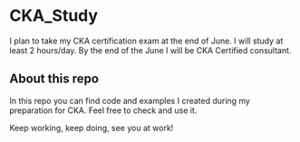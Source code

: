 # CKA_Study

I plan to take my CKA certification exam at the end of June. I will study at least 2 hours/day. 
By the end of the June I will be CKA Certified consultant.


## About this repo

In this repo you can find code and examples I created during my preparation for CKA. Feel free to check and use it.


Keep working, keep doing, see you at work!
